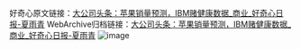 好奇心原文链接：[大公司头条：苹果销量预测，IBM赌健康数据_商业_好奇心日报-夏雨青](https://www.qdaily.com/articles/8451.html)
WebArchive归档链接：[大公司头条：苹果销量预测，IBM赌健康数据_商业_好奇心日报-夏雨青](http://web.archive.org/web/20190623152857/https://www.qdaily.com/articles/8451.html)
![image](http://ww3.sinaimg.cn/large/007d5XDpgy1g3vd69842oj30u03ebb29)